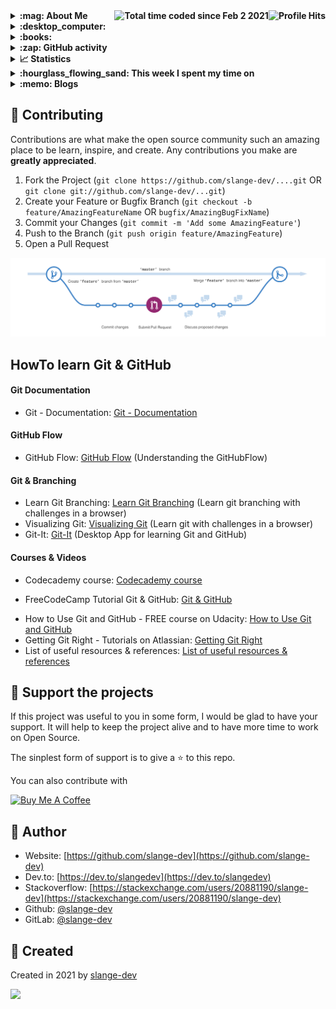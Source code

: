 <details>
  <summary><b> :mag: About Me <img align="right" alt="Profile Hits" src="https://komarev.com/ghpvc/?username=slange-dev&style=flat-square"> <a href="https://wakatime.com/@b9ca06e8-3961-4e7b-89c7-a5697a293916"><img align="right" src="https://wakatime.com/badge/user/b9ca06e8-3961-4e7b-89c7-a5697a293916.svg" alt="Total time coded since Feb 2 2021" /></a> </b></summary>
</details>

<details>
  <summary><b> :desktop_computer: </b></summary>
</details>

<details>
  <summary><b> :books: </b></summary>
</details>

<details>
  <summary><b> :zap: GitHub activity </b></summary>

<!--START_SECTION:activity-->
`[09/26 21:36]` <img alt="📝" src="https://github.com/cheesits456/github-activity-readme/raw/master/icons/commit.png" align="top" height="18"> Made `3` commits in [slange-dev/evaluate-scap](https://github.com/slange-dev/evaluate-scap)  
`[09/18 18:51]` <img alt="⭐" src="https://github.com/cheesits456/github-activity-readme/raw/master/icons/star.png" align="top" height="18"> Starred [fhstp/SoniControl](https://github.com/fhstp/SoniControl)  
`[09/10 10:28]` <img alt="⭐" src="https://github.com/cheesits456/github-activity-readme/raw/master/icons/star.png" align="top" height="18"> Starred [OpenSC/pam_p11](https://github.com/OpenSC/pam_p11)  
`[09/10 10:10]` <img alt="⭐" src="https://github.com/cheesits456/github-activity-readme/raw/master/icons/star.png" align="top" height="18"> Starred [GSA/piv-conformance](https://github.com/GSA/piv-conformance)  
`[09/10 10:08]` <img alt="⭐" src="https://github.com/cheesits456/github-activity-readme/raw/master/icons/star.png" align="top" height="18"> Starred [GSA/piv-guides](https://github.com/GSA/piv-guides)  
`[09/10 09:24]` <img alt="⭐" src="https://github.com/cheesits456/github-activity-readme/raw/master/icons/star.png" align="top" height="18"> Starred [swoopla/smartcard-luks](https://github.com/swoopla/smartcard-luks)  
`[09/10 09:13]` <img alt="⭐" src="https://github.com/cheesits456/github-activity-readme/raw/master/icons/star.png" align="top" height="18"> Starred [episource/Keepass-SmartcardEncryptedKeyFile](https://github.com/episource/Keepass-SmartcardEncryptedKeyFile)  
`[09/10 09:13]` <img alt="⭐" src="https://github.com/cheesits456/github-activity-readme/raw/master/icons/star.png" align="top" height="18"> Starred [T-Systems-MMS/keepassxc-p11-wrapper](https://github.com/T-Systems-MMS/keepassxc-p11-wrapper)  
`[09/10 01:21]` <img alt="⭐" src="https://github.com/cheesits456/github-activity-readme/raw/master/icons/star.png" align="top" height="18"> Starred [NoMoreFood/putty-cac](https://github.com/NoMoreFood/putty-cac)  
`[09/09 22:26]` <img alt="📝" src="https://github.com/cheesits456/github-activity-readme/raw/master/icons/commit.png" align="top" height="18"> Made `2` commits in [slange-dev/slange-dev](https://github.com/slange-dev/slange-dev)  

<details><summary>Show More</summary>

`[09/09 20:07]` <img alt="⭐" src="https://github.com/cheesits456/github-activity-readme/raw/master/icons/star.png" align="top" height="18"> Starred [vletoux/OpenPGP-CSP](https://github.com/vletoux/OpenPGP-CSP)  
`[09/08 12:17]` <img alt="⭐" src="https://github.com/cheesits456/github-activity-readme/raw/master/icons/star.png" align="top" height="18"> Starred [Rookiestyle/ColoredPassword](https://github.com/Rookiestyle/ColoredPassword)  
`[09/06 03:57]` <img alt="📝" src="https://github.com/cheesits456/github-activity-readme/raw/master/icons/commit.png" align="top" height="18"> Made `4` commits in [slange-dev/slange-dev](https://github.com/slange-dev/slange-dev)  
`[09/06 03:35]` <img alt="✅" src="https://github.com/cheesits456/github-activity-readme/raw/master/icons/pr-open.png" align="top" height="18"> Opened PR [`#2`](https://github.com//slange-dev/slange-dev/pull/2 'Update README.md') in [slange-dev/slange-dev](https://github.com/slange-dev/slange-dev)  
`[09/06 03:35]` <img alt="📝" src="https://github.com/cheesits456/github-activity-readme/raw/master/icons/commit.png" align="top" height="18"> Made `2` commits in [slange-dev/slange-dev](https://github.com/slange-dev/slange-dev)  
`[09/06 03:32]` <img alt="⭐" src="https://github.com/cheesits456/github-activity-readme/raw/master/icons/star.png" align="top" height="18"> Starred [GitGuardian/ggshield](https://github.com/GitGuardian/ggshield)  
`[09/06 03:30]` <img alt="📝" src="https://github.com/cheesits456/github-activity-readme/raw/master/icons/commit.png" align="top" height="18"> Made `2` commits in [slange-dev/slange-dev](https://github.com/slange-dev/slange-dev)  
`[09/06 03:23]` <img alt="⭐" src="https://github.com/cheesits456/github-activity-readme/raw/master/icons/star.png" align="top" height="18"> Starred [reviewdog/action-remark-lint](https://github.com/reviewdog/action-remark-lint)  
`[09/06 03:20]` <img alt="📝" src="https://github.com/cheesits456/github-activity-readme/raw/master/icons/commit.png" align="top" height="18"> Made `28` commits in [slange-dev/slange-dev](https://github.com/slange-dev/slange-dev)  
`[09/06 03:03]` <img alt="⭐" src="https://github.com/cheesits456/github-activity-readme/raw/master/icons/star.png" align="top" height="18"> Starred [vlajos/misspell-fixer](https://github.com/vlajos/misspell-fixer)  
`[09/06 02:56]` <img alt="📝" src="https://github.com/cheesits456/github-activity-readme/raw/master/icons/commit.png" align="top" height="18"> Made `1` commit in [slange-dev/slange-dev](https://github.com/slange-dev/slange-dev)  
`[09/06 02:44]` <img alt="⭐" src="https://github.com/cheesits456/github-activity-readme/raw/master/icons/star.png" align="top" height="18"> Starred [Roblox-ActionsCache/sobolevn-misspell-fixer-action](https://github.com/Roblox-ActionsCache/sobolevn-misspell-fixer-action)  
`[09/06 02:41]` <img alt="📝" src="https://github.com/cheesits456/github-activity-readme/raw/master/icons/commit.png" align="top" height="18"> Made `3` commits in [slange-dev/slange-dev](https://github.com/slange-dev/slange-dev)  
`[09/03 01:14]` <img alt="⭐" src="https://github.com/cheesits456/github-activity-readme/raw/master/icons/star.png" align="top" height="18"> Starred [appelgriebsch/dotFiles](https://github.com/appelgriebsch/dotFiles)  
`[09/03 00:29]` <img alt="📝" src="https://github.com/cheesits456/github-activity-readme/raw/master/icons/commit.png" align="top" height="18"> Made `6` commits in [slange-dev/slange-dev](https://github.com/slange-dev/slange-dev)  
`[08/28 07:48]` <img alt="⭐" src="https://github.com/cheesits456/github-activity-readme/raw/master/icons/star.png" align="top" height="18"> Starred [RedHatGov/rhel8-stig-latest](https://github.com/RedHatGov/rhel8-stig-latest)  
`[08/27 05:03]` <img alt="⭐" src="https://github.com/cheesits456/github-activity-readme/raw/master/icons/star.png" align="top" height="18"> Starred [clhore/autoDC.sh](https://github.com/clhore/autoDC.sh)  
`[08/27 03:07]` <img alt="⭐" src="https://github.com/cheesits456/github-activity-readme/raw/master/icons/star.png" align="top" height="18"> Starred [ClaudioMerola/ADxRay](https://github.com/ClaudioMerola/ADxRay)  
`[08/26 08:33]` <img alt="⭐" src="https://github.com/cheesits456/github-activity-readme/raw/master/icons/star.png" align="top" height="18"> Starred [jymigeon/gpgsm-as-ca](https://github.com/jymigeon/gpgsm-as-ca)  
`[08/24 04:13]` <img alt="⭐" src="https://github.com/cheesits456/github-activity-readme/raw/master/icons/star.png" align="top" height="18"> Starred [chris2511/xca](https://github.com/chris2511/xca)  
`[08/24 02:50]` <img alt="⭐" src="https://github.com/cheesits456/github-activity-readme/raw/master/icons/star.png" align="top" height="18"> Starred [OpenSC/pam_pkcs11](https://github.com/OpenSC/pam_pkcs11)  
`[08/24 02:47]` <img alt="⭐" src="https://github.com/cheesits456/github-activity-readme/raw/master/icons/star.png" align="top" height="18"> Starred [OpenSC/OpenSC](https://github.com/OpenSC/OpenSC)  
`[08/23 05:02]` <img alt="⭐" src="https://github.com/cheesits456/github-activity-readme/raw/master/icons/star.png" align="top" height="18"> Starred [dwinurhadia/freeradius-macauth](https://github.com/dwinurhadia/freeradius-macauth)  
`[08/22 07:59]` <img alt="⭐" src="https://github.com/cheesits456/github-activity-readme/raw/master/icons/star.png" align="top" height="18"> Starred [radiushub/FreeRADIUS-Server-Configuration-Tool](https://github.com/radiushub/FreeRADIUS-Server-Configuration-Tool)  
`[08/21 04:25]` <img alt="⭐" src="https://github.com/cheesits456/github-activity-readme/raw/master/icons/star.png" align="top" height="18"> Starred [jamielinux/bashmount](https://github.com/jamielinux/bashmount)  
`[08/21 00:07]` <img alt="⭐" src="https://github.com/cheesits456/github-activity-readme/raw/master/icons/star.png" align="top" height="18"> Starred [drwetter/testssl.sh](https://github.com/drwetter/testssl.sh)  
`[08/20 16:53]` <img alt="⭐" src="https://github.com/cheesits456/github-activity-readme/raw/master/icons/star.png" align="top" height="18"> Starred [brianclements/pkictl](https://github.com/brianclements/pkictl)  
`[08/17 05:34]` <img alt="⭐" src="https://github.com/cheesits456/github-activity-readme/raw/master/icons/star.png" align="top" height="18"> Starred [FreeRADIUS/freeradius-server](https://github.com/FreeRADIUS/freeradius-server)  
`[08/16 09:43]` <img alt="⭐" src="https://github.com/cheesits456/github-activity-readme/raw/master/icons/star.png" align="top" height="18"> Starred [dmitriykuptsov/tacacsgui](https://github.com/dmitriykuptsov/tacacsgui)  
`[08/16 08:41]` <img alt="⭐" src="https://github.com/cheesits456/github-activity-readme/raw/master/icons/star.png" align="top" height="18"> Starred [bareos/bareos](https://github.com/bareos/bareos)  
`[08/04 21:25]` <img alt="📝" src="https://github.com/cheesits456/github-activity-readme/raw/master/icons/commit.png" align="top" height="18"> Made `1` commit in [slange-dev/evaluate-scap](https://github.com/slange-dev/evaluate-scap)  
`[08/04 19:19]` <img alt="📝" src="https://github.com/cheesits456/github-activity-readme/raw/master/icons/commit.png" align="top" height="18"> Made `1` commit in [slange-dev/slange-dev](https://github.com/slange-dev/slange-dev)  
`[08/04 08:16]` <img alt="📝" src="https://github.com/cheesits456/github-activity-readme/raw/master/icons/commit.png" align="top" height="18"> Made `7` commits in [slange-dev/evaluate-scap](https://github.com/slange-dev/evaluate-scap)  
`[08/04 04:55]` <img alt="➕" src="https://github.com/cheesits456/github-activity-readme/raw/master/icons/create-repo.png" align="top" height="18"> Created repository [slange-dev/evaluate-scap](https://github.com/slange-dev/evaluate-scap)  
`[08/04 04:55]` <img alt="📂" src="https://github.com/cheesits456/github-activity-readme/raw/master/icons/create-branch.png" align="top" height="18"> Created branch [`master`](https://github.com/slange-dev/evaluate-scap/tree/master) in [slange-dev/evaluate-scap](https://github.com/slange-dev/evaluate-scap)  
`[08/03 06:29]` <img alt="⭐" src="https://github.com/cheesits456/github-activity-readme/raw/master/icons/star.png" align="top" height="18"> Starred [arthepsy/ssh-audit](https://github.com/arthepsy/ssh-audit)  
`[07/31 02:13]` <img alt="⭐" src="https://github.com/cheesits456/github-activity-readme/raw/master/icons/star.png" align="top" height="18"> Starred [dthurston/fapolicyd-configuration](https://github.com/dthurston/fapolicyd-configuration)  
`[07/29 13:53]` <img alt="⭐" src="https://github.com/cheesits456/github-activity-readme/raw/master/icons/star.png" align="top" height="18"> Starred [linux-application-whitelisting/fapolicyd](https://github.com/linux-application-whitelisting/fapolicyd)  
`[07/29 13:09]` <img alt="⭐" src="https://github.com/cheesits456/github-activity-readme/raw/master/icons/star.png" align="top" height="18"> Starred [HACKERALERT/Picocrypt](https://github.com/HACKERALERT/Picocrypt)  
`[07/26 14:53]` <img alt="📝" src="https://github.com/cheesits456/github-activity-readme/raw/master/icons/commit.png" align="top" height="18"> Made `6` commits in [slange-dev/hardened-rocky8-kickstart](https://github.com/slange-dev/hardened-rocky8-kickstart)  
`[07/26 14:16]` <img alt="🍴" src="https://github.com/cheesits456/github-activity-readme/raw/master/icons/fork.png" align="top" height="18"> Forked [fcaviggia/hardened-centos7-kickstart](https://github.com/fcaviggia/hardened-centos7-kickstart) to [slange-dev/hardened-rocky8-kickstart](https://github.com/slange-dev/hardened-rocky8-kickstart)  
`[07/26 05:58]` <img alt="⭐" src="https://github.com/cheesits456/github-activity-readme/raw/master/icons/star.png" align="top" height="18"> Starred [librenms/librenms](https://github.com/librenms/librenms)  
`[07/24 18:09]` <img alt="⭐" src="https://github.com/cheesits456/github-activity-readme/raw/master/icons/star.png" align="top" height="18"> Starred [linuxsquad/Linux_Workstation_Harden_Security](https://github.com/linuxsquad/Linux_Workstation_Harden_Security)  
`[07/24 17:58]` <img alt="⭐" src="https://github.com/cheesits456/github-activity-readme/raw/master/icons/star.png" align="top" height="18"> Starred [TheOnodrim/Shield](https://github.com/TheOnodrim/Shield)  
`[07/24 17:54]` <img alt="⭐" src="https://github.com/cheesits456/github-activity-readme/raw/master/icons/star.png" align="top" height="18"> Starred [ayethatsright/RedHat_Hardening_Script](https://github.com/ayethatsright/RedHat_Hardening_Script)  
`[07/16 05:27]` <img alt="⭐" src="https://github.com/cheesits456/github-activity-readme/raw/master/icons/star.png" align="top" height="18"> Starred [sokdr/LinuxAudit](https://github.com/sokdr/LinuxAudit)  
`[07/16 04:38]` <img alt="⭐" src="https://github.com/cheesits456/github-activity-readme/raw/master/icons/star.png" align="top" height="18"> Starred [emirozer/nixarmor](https://github.com/emirozer/nixarmor)  
`[07/16 04:02]` <img alt="⭐" src="https://github.com/cheesits456/github-activity-readme/raw/master/icons/star.png" align="top" height="18"> Starred [k4yt3x/nftables](https://github.com/k4yt3x/nftables)  
`[07/16 04:00]` <img alt="⭐" src="https://github.com/cheesits456/github-activity-readme/raw/master/icons/star.png" align="top" height="18"> Starred [k4yt3x/sysctl](https://github.com/k4yt3x/sysctl)  
`[07/16 03:48]` <img alt="⭐" src="https://github.com/cheesits456/github-activity-readme/raw/master/icons/star.png" align="top" height="18"> Starred [hardenedlinux/harbian-audit](https://github.com/hardenedlinux/harbian-audit)  
`[07/16 03:38]` <img alt="⭐" src="https://github.com/cheesits456/github-activity-readme/raw/master/icons/star.png" align="top" height="18"> Starred [ovh/debian-cis](https://github.com/ovh/debian-cis)  
`[07/15 14:46]` <img alt="⭐" src="https://github.com/cheesits456/github-activity-readme/raw/master/icons/star.png" align="top" height="18"> Starred [a13xp0p0v/kconfig-hardened-check](https://github.com/a13xp0p0v/kconfig-hardened-check)  

</details>
<!--END_SECTION:activity-->
</details>

<details>
  <summary><b> 📈 Statistics </b></summary>

[![Slange-dev's GitHub stats](https://github-readme-stats.vercel.app/api?username=slange-dev&count_private=true&show_icons=true&theme=dark)](https://github.com/anuraghazra/github-readme-stats)

[![Top Langs](https://github-readme-stats.vercel.app/api/top-langs/?username=slange-dev&langs_count=10&layout=compact&theme=dark)](https://github.com/anuraghazra/github-readme-stats)
</details>

<details>
  <summary><b> :hourglass_flowing_sand: This week I spent my time on </b></summary>

[![Slange-dev's wakatime stats](https://github-readme-stats.vercel.app/api/wakatime?username=slange_dev&theme=dark)](https://github.com/anuraghazra/github-readme-stats)
</details>

<details>
  <summary><b> :memo: Blogs </b></summary>

### Dev.to Community Posts

<!-- DEVTO:START -->
- [Test Post](https://dev.to/slangedev/test-post-1naa)
<!-- DEVTO:END -->

### StackOverflow Community Posts

<!-- STACKOVERFLOW:START -->
<!-- STACKOVERFLOW:END -->

### Medium Community Posts

<!-- MEDIUM:START -->
<!-- MEDIUM:END -->
</details>

## :handshake: Contributing

Contributions are what make the open source community such an amazing place to be learn, inspire, and create. Any contributions you make are **greatly appreciated**.

1. Fork the Project (`git clone https://github.com/slange-dev/....git` OR `git clone git://github.com/slange-dev/...git`)
2. Create your Feature or Bugfix Branch (`git checkout -b feature/AmazingFeatureName` OR `bugfix/AmazingBugFixName`)
3. Commit your Changes (`git commit -m 'Add some AmazingFeature'`)
4. Push to the Branch (`git push origin feature/AmazingFeature`)
5. Open a Pull Request

![image](https://github.com/slange-dev/slange-dev/blob/master/github_flow.png?raw=true)

## HowTo learn Git & GitHub

#### Git Documentation
* Git - Documentation: [Git - Documentation](https://git-scm.com/doc)

#### GitHub Flow
* GitHub Flow: [GitHub Flow](https://guides.github.com/introduction/flow/) (Understanding the GitHubFlow)

#### Git & Branching
* Learn Git Branching: [Learn Git Branching](https://learngitbranching.js.org/) (Learn git branching with challenges in a browser)
* Visualizing Git: [Visualizing Git](https://git-school.github.io/visualizing-git/) (Learn git with challenges in a browser)
* Git-It: [Git-It](https://github.com/jlord/git-it-electron) (Desktop App for learning Git and GitHub)

#### Courses & Videos
* Codecademy course: [Codecademy course](https://www.codecademy.com/learn/learn-git)
- FreeCodeCamp Tutorial Git & GitHub: [Git & GitHub](https://www.youtube.com/watch?v=vR-y_2zWrIE&list=PLWKjhJtqVAbkFiqHnNaxpOPhh9tSWMXIF)
* How to Use Git and GitHub - FREE course on Udacity: [How to Use Git and GitHub](https://www.udacity.com/course/how-to-use-git-and-github--ud775#)
* Getting Git Right - Tutorials on Atlassian: [Getting Git Right](https://www.atlassian.com/git)
* List of useful resources & references: [List of useful resources & references](https://gist.github.com/eashish93/3eca6a90fef1ea6e586b7ec211ff72a5)

## :yellow_heart: Support the projects

If this project was useful to you in some form, I would be glad to have your support.  It will help to keep the project alive and to have more time to work on Open Source.

The sinplest form of support is to give a :star: to this repo.

You can also contribute with 

<a href="https://www.buymeacoffee.com/slange.dev" target="_blank">
  <img src="https://www.buymeacoffee.com/assets/img/custom_images/orange_img.png" alt="Buy Me A Coffee" style="height: auto !important;width: auto !important;" >
</a>

## :bust_in_silhouette: Author

* Website: [https://github.com/slange-dev](https://github.com/slange-dev)
* Dev.to: [https://dev.to/slangedev](https://dev.to/slangedev)
* Stackoverflow: [https://stackexchange.com/users/20881190/slange-dev](https://stackexchange.com/users/20881190/slange-dev)
* Github: [@slange-dev](https://github.com/slange-dev)
* GitLab: [@slange-dev](https://gitlab.com/slange-dev)

## :rocket: Created

Created in 2021 by [slange-dev](https://github.com/slange-dev)

<!--
**slange-dev/slange-dev** is a ✨ _special_ ✨ repository because its `README.md` (this file) appears on your GitHub profile.
-->

![](https://hit.yhype.me/github/profile?user_id=74963785)
